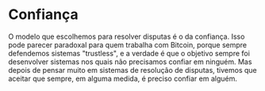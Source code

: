 # Confiança

O modelo que escolhemos para resolver disputas é o da confiança. Isso pode parecer paradoxal para quem trabalha com Bitcoin, porque sempre defendemos sistemas "trustless", e a verdade é que o objetivo sempre foi desenvolver sistemas nos quais não precisamos confiar em ninguém. Mas depois de pensar muito em sistemas de resolução de disputas, tivemos que aceitar que sempre, em alguma medida, é preciso confiar em alguém.